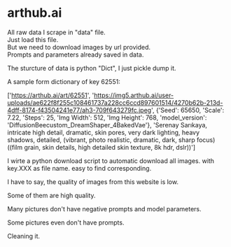 # arthub.ai

All raw data I scrape in "data" file.  
Just load this file.  
But we need to download images by url provided.  
Prompts and parameters already saved in data.

The sturcture of data is python "Dict", I just pickle dump it.

A sample form dictionary of key 62551:  

['https://arthub.ai/art/62551', 'https://img5.arthub.ai/user-uploads/ae622f8f255c108461737a228cc6ccd897601514/4270b62b-213d-4dff-8174-f43504241e77/ah3-709f643279fc.jpeg', {'Seed': 65650, 'Scale': 7.22, 'Steps': 25, 'Img Width': 512, 'Img Height': 768, 'model_version': 'DiffusionBeecustom_DreamShaper_4BakedVae'}, 'Serenay Sarıkaya, intricate high detail, dramatic, skin pores, very dark lighting, heavy shadows, detailed, (vibrant, photo realistic, dramatic, dark, sharp focus) ((film grain, skin details, high detailed skin texture, 8k hdr, dslr))']


I wirte a python download script to automatic download all images.
with key.XXX as file name. easy to find corresponding.



I have to say, the quality of images from this website is low.

Some of them are high quality.

Many pictures don't have negative prompts and model parameters.

Some pictures even don't have prompts.

Cleaning it.
